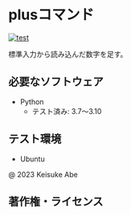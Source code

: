 # plusコマンド
[![test](https://github.com/kekeke-bebebe/robosys2023/actions/workflows/test.yml/badge.svg)](https://github.com/kekeke-bebebe/robosys2023/actions/workflows/test.yml)

標準入力から読み込んだ数字を足す。

## 必要なソフトウェア
* Python
  * テスト済み: 3.7～3.10

## テスト環境
* Ubuntu

@ 2023 Keisuke Abe

## 著作権・ライセンス

